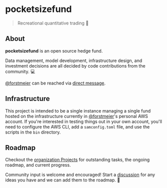 # pocketsizefund 

> Recreational quantitative trading 🍊

## About

**pocketsizefund** is an open source hedge fund.  

Data management, model development, infrastructure design, and investment decisions are all decided by code contributions from the community. 💻  

[@forstmeier](https://github.com/forstmeier) can be reached via [direct message](https://twitter.com/messages/compose?recipient_id=168005768).  

## Infrastructure

This project is intended to be a single instance managing a single fund hosted on the infrastructure currently in [@forstmeier](https://twitter.com/@forstmeier)'s personal AWS account. If you're interested in testing things out in your own account, you'll need to configure the AWS CLI, add a `samconfig.toml` file, and use the scripts in the `bin` directory.  

## Roadmap

Checkout the [organization Projects](https://github.com/orgs/pocketsizefund/projects) for outstanding tasks, the ongoing roadmap, and current progress.  

Community input is welcome and encouraged! Start a [discussion](https://github.com/pocketsizefund/pocketsizefund/discussions) for any ideas you have and we can add them to the roadmap. 🚀  

